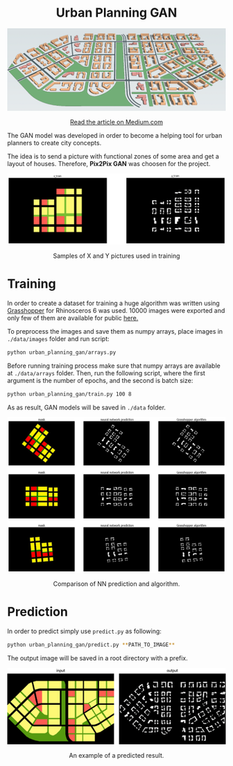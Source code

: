 # <div align="center">Urban Planning GAN</div>
<p align="center"><img width="700" src="./misc/main.png"></p>

<p align="center"><a href="https://medium.com/geekculture/how-ai-can-help-urban-planners-to-create-city-concepts-c3ce7e7b063e" title="Zillow">Read the article on Medium.com</a></p>

The GAN model was developed in order to become a helping tool for urban planners to create city concepts.

The idea is to send a picture with functional zones of some area and get a layout of houses. Therefore, **Pix2Pix GAN** was choosen for the project.

<p align="center"><img width="700" src="./misc/in_out_animation.gif"></p>
<p align="center">Samples of X and Y pictures used in training</p>

# Training
In order to create a dataset for training a huge algorithm was written using <a href="https://www.grasshopper3d.com" title="Grasshopper">Grasshopper</a> for Rhinosceros 6 was used. 10000 images were exported and only few of them are available for public <a href="https://github.com/arthurkazaryan/urban_planning_gan/tree/main/data/images" title="samples">here.</a>

To preprocess the images and save them as numpy arrays, place images in ``./data/images`` folder and run script:

```sh
python urban_planning_gan/arrays.py
```

Before running training process make sure that numpy arrays are available at ``./data/arrays`` folder. Then, run the following script, where the first argument is the number of epochs, and the second is batch size:

```sh
python urban_planning_gan/train.py 100 8
```
 As as result, GAN models will be saved in ``./data`` folder.

 <p align="center"><img width="700" src="./misc/training_process.jpeg"></p>
<p align="center">Comparison of NN prediction and algorithm.</p>

# Prediction

In order to predict simply use ``predict.py`` as following:

```sh
python urban_planning_gan/predict.py **PATH_TO_IMAGE**
```

The output image will be saved in a root directory with a prefix.

 <p align="center"><img width="700" src="./misc/predict.png"></p>
<p align="center">An example of a predicted result.</p>
